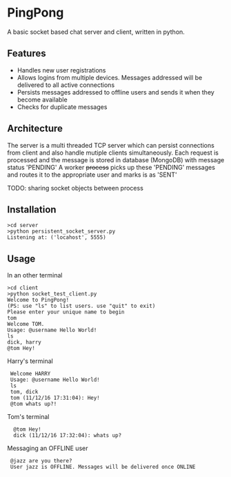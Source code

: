 # PingPong
A basic socket based chat server and client, written in python.


## Features
- Handles new user registrations
- Allows logins from multiple devices. Messages addressed will be delivered to all active connections
- Persists messages addressed to offline users and sends it when they become available
- Checks for duplicate messages

## Architecture

The server is a multi threaded TCP server which can persist connections from client 
and also handle mutiple clients simultaneously.
Each request is processed and the message is stored in database (MongoDB) with message status 'PENDING'
A worker ~~process~~ picks up these 'PENDING' messages and routes it to the appropriate user and marks is as 'SENT'

TODO: sharing socket objects between process

## Installation
    >cd server
    >python persistent_socket_server.py
    Listening at: ('locahost', 5555)

## Usage
In an other terminal

    >cd client
    >python socket_test_client.py
    Welcome to PingPong!
    (PS: use "ls" to list users. use "quit" to exit)
    Please enter your unique name to begin
    tom
    Welcome TOM.
    Usage: @username Hello World!
    ls
    dick, harry
    @tom Hey!
    
 Harry's terminal
 
     Welcome HARRY
     Usage: @username Hello World!
     ls
     tom, dick
     tom (11/12/16 17:31:04): Hey!
     @tom whats up?!
     
Tom's terminal

      @tom Hey!
      dick (11/12/16 17:32:04): whats up?
      
 Messaging an OFFLINE user
 
     @jazz are you there?
     User jazz is OFFLINE. Messages will be delivered once ONLINE
